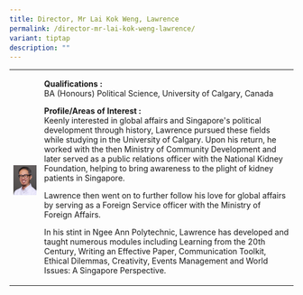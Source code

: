 ```yaml
---
title: Director, Mr Lai Kok Weng, Lawrence
permalink: /director-mr-lai-kok-weng-lawrence/
variant: tiptap
description: ""
---
```

<table>
<tbody>
<tr>
<td rowspan="1" colspan="1">
<p></p>
<div class="isomer-image-wrapper">
<img style="width: 100%" height="auto" width="100%" alt="Image of Director, Mr Lai Kok Weng, Lawrence" src="/images/IS/IS_LAI_KOK_WENG_LAWRENCE_5581.jpg">
</div>
</td>
<td rowspan="1" colspan="1">
<p><strong>Qualifications :</strong> 
<br>BA (Honours) Political Science, University of Calgary, Canada</p>
<p><strong>Profile/Areas of Interest :</strong> 
<br>Keenly interested in global affairs and Singapore's political development
through history, Lawrence pursued these fields while studying in the University
of Calgary. Upon his return, he worked with the then Ministry of Community
Development and later served as a public relations officer with the National
Kidney Foundation, helping to bring awareness to the plight of kidney patients
in Singapore.</p>
<p>Lawrence then went on to further follow his love for global affairs by
serving as a Foreign Service officer with the Ministry of Foreign Affairs.</p>
<p>In his stint in Ngee Ann Polytechnic, Lawrence has developed and taught
numerous modules including Learning from the 20th Century, Writing an Effective
Paper, Communication Toolkit, Ethical Dilemmas, Creativity, Events Management
and World Issues: A Singapore Perspective.</p>
</td>
</tr>
</tbody>
</table>
<p></p>